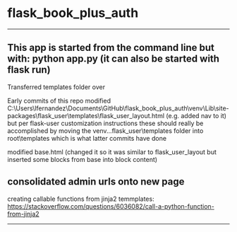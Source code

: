 # flask_book_plus_auth
------------
This app is started from the command line but with:
python app.py (it can also be started with flask run)
-----------
Transferred templates folder over

Early commits of this repo modified
C:\Users\lfernandez\Documents\GitHub\flask_book_plus_auth\venv\Lib\site-packages\flask_user\templates\flask_user_layout.html
(e.g. added nav to it)
but per flask-user customization instructions these should really be accomplished by moving the venv...flask_user\templates folder into root\templates which is
what latter commits have done 


modified
base.html
(changed it so it was similar to flask_user_layout but inserted some blocks from base into block content)

consolidated admin urls onto new page
-----------
creating callable functions from jinja2 temmplates:
https://stackoverflow.com/questions/6036082/call-a-python-function-from-jinja2

-----------
